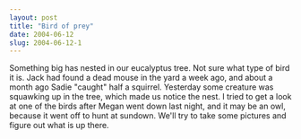 ```yaml
---
layout: post
title: "Bird of prey"
date: 2004-06-12
slug: 2004-06-12-1
---
```


Something big has nested in our eucalyptus tree. Not sure what type of bird it is. Jack had found a dead mouse in the yard a week ago, and about a month ago Sadie &quot;caught&quot; half a squirrel.  Yesterday some creature was squawking up in the tree, which made us notice the nest.  I tried to get a look at one of the birds after Megan went down last night, and it may be an owl, because it went off to hunt at sundown.  We&apos;ll try to take some pictures and figure out what is up there.
